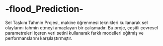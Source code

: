 # -flood_Prediction-
Sel Taşkını Tahmin Projesi, makine öğrenmesi teknikleri kullanarak sel olaylarını tahmin etmeyi amaçlayan bir çalışmadır. Bu proje, çeşitli çevresel parametreleri içeren veri setini kullanarak farklı modelleri eğitmiş ve performanslarını karşılaştırmıştır. 

